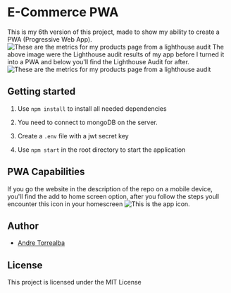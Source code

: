 # E-Commerce PWA

This is my 6th version of this project, made to show my ability to create a PWA (Progressive Web App).
![These are the metrics for my products page from a lighthouse audit](https://i.imgur.com/DO6cJty.png)
The above image were the Lighthouse audit results of my app before I turned it into a PWA and below you'll find the Lighthouse Audit for after.
![These are the metrics for my products page from a lighthouse audit](https://i.imgur.com/i8uxbH2.png?1)

## Getting started

1. Use `npm install` to install all needed dependencies

2. You need to connect to mongoDB on the server.

3. Create a `.env` file with a jwt secret key

4. Use `npm start` in the root directory to start the application

## PWA Capabilities

If you go the website in the description of the repo on a mobile device, you'll find the add to home screen option, after you follow the steps youll encounter this icon in your homescreen ![This is the app icon](https://i.imgur.com/lyhtlSD.jpg).

## Author

- [Andre Torrealba](https://github.com/andretg12)

## License

This project is licensed under the MIT License
